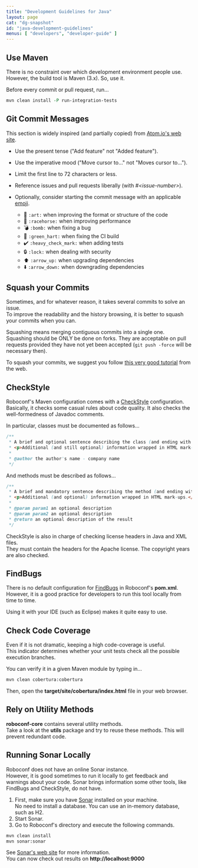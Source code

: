 ```yaml
---
title: "Development Guidelines for Java"
layout: page
cat: "dg-snapshot"
id: "java-development-guidelines"
menus: [ "developers", "developer-guide" ]
---
```


## Use Maven

There is no constraint over which development environment people use.  
However, the build tool is Maven (3.x). So, use it.

Before every commit or pull request, run...

```tcl
mvn clean install -P run-integration-tests
```


## Git Commit Messages

This section is widely inspired (and partially copied) from [Atom.io's web site](https://atom.io/docs/v0.176.0/contributing).

* Use the present tense ("Add feature" not "Added feature").
* Use the imperative mood ("Move cursor to..." not "Moves cursor to...").
* Limit the first line to 72 characters or less.
* Reference issues and pull requests liberally (with #*&lt;issue-number&gt;*).
* Optionally, consider starting the commit message with an applicable [emoji](http://www.emoji-cheat-sheet.com).

    * :art: <code>:<span>art</span>:</code> when improving the format or structure of the code
    * :racehorse: <code>:<span>racehorse</span>:</code> when improving performance
    * :bomb: <code>:<span>bomb</span>:</code> when fixing a bug
    * :green_heart: <code>:<span>green_hart</span>:</code> when fixing the CI build
    * :heavy_check_mark: <code>:<span>heavy_check_mark</span>:</code> when adding tests
    * :lock: <code>:<span>lock</span>:</code> when dealing with security
    * :arrow_up: <code>:<span>arrow_up</span>:</code> when upgrading dependencies
    * :arrow_down: <code>:<span>arrow_down</span>:</code> when downgrading dependencies


## Squash your Commits

Sometimes, and for whatever reason, it takes several commits to solve an issue.  
To improve the readability and the history browsing, it is better to squash your commits when you can.

Squashing means merging contiguous commits into a single one.  
Squashing should be ONLY be done on forks. They are acceptable on pull requests provided they have not yet been
accepted (`git push -force` will be necessary then).

To squash your commits, we suggest you follow [this very good tutorial](https://ariejan.net/2011/07/05/git-squash-your-latests-commits-into-one/) from the web.


## CheckStyle

Roboconf's Maven configuration comes with a [CheckStyle](http://checkstyle.sourceforge.net/) configuration.  
Basically, it checks some casual rules about code quality. It also checks the well-formedness of Javadoc comments.

In particular, classes must be documented as follows...

```java
/**
 * A brief and optional sentence describing the class (and ending with a dot).
 * <p>Additional (and still optional) information wrapped in HTML mark-ups.</p>
 *
 * @author the author's name - company name
 */
```

And methods must be described as follows...

```java
/**
 * A brief and mandatory sentence describing the method (and ending with a dot).
 * <p>Additional (and optional) information wrapped in HTML mark-ups.</p>
 *
 * @param param1 an optional description
 * @param param2 an optional description
 * @return an optional description of the result 
 */
```

CheckStyle is also in charge of checking license headers in Java and XML files.  
They must contain the headers for the Apache license. The copyright years are also checked.


## FindBugs

There is no default configuration for [FindBugs](http://findbugs.sourceforge.net/) in Roboconf's **pom.xml**.  
However, it is a good practice for developers to run this tool locally from time to time.

Using it with your IDE (such as Eclipse) makes it quite easy to use.


## Check Code Coverage

Even if it is not dramatic, keeping a high code-coverage is useful.  
This indicator determines whether your unit tests check all the possible execution branches.

You can verify it in a given Maven module by typing in...

```tcl
mvn clean cobertura:cobertura
```

Then, open the **target/site/cobertura/index.html** file in your web browser.


## Rely on Utility Methods

**roboconf-core** contains several utility methods.  
Take a look at the **utils** package and try to reuse these methods.
This will prevent redundant code.


## Running Sonar Locally

Roboconf does not have an online Sonar instance.  
However, it is good sometimes to run it locally to get feedback and warnings about your code.
Sonar brings information some other tools, like FindBugs and CheckStyle, do not have.

1. First, make sure you have [Sonar](http://www.sonarqube.org/downloads/) installed on your machine.  
No need to install a database. You can use an in-memory database, such as H2.
2. Start Sonar.  
3. Go to Roboconf's directory and execute the following commands.

```tcl
mvn clean install
mvn sonar:sonar
```

See [Sonar's web site](http://mojo.codehaus.org/sonar-maven-plugin/) for more information.  
You can now check out results on **http://localhost:9000** 
